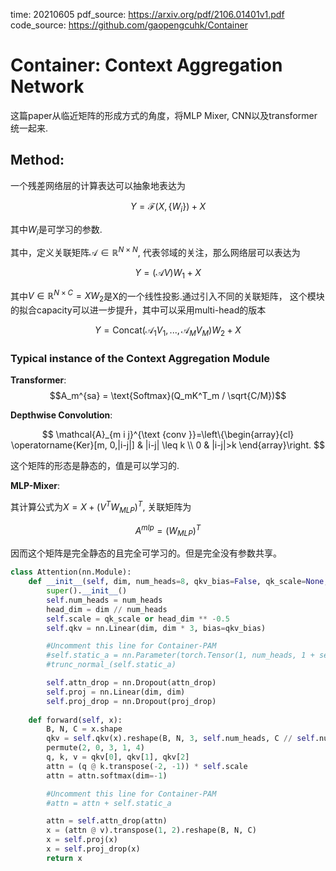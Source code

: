 time: 20210605
pdf_source: https://arxiv.org/pdf/2106.01401v1.pdf
code_source: https://github.com/gaopengcuhk/Container
# Container: Context Aggregation Network

这篇paper从临近矩阵的形成方式的角度，将MLP Mixer, CNN以及transformer统一起来.

## Method:

一个残差网络层的计算表达可以抽象地表达为

$$Y = \mathcal{F}(X, \{W_i\}) + X$$

其中$W_i$是可学习的参数.

其中，定义关联矩阵$\mathcal{A} \in \mathbb{R}^{N \times N}$, 代表邻域的关注，那么网络层可以表达为

$$Y = (\mathcal{A}V)W_1 + X$$

其中$V\in\mathbb{R}^{N\times C} = XW_2$是X的一个线性投影.通过引入不同的关联矩阵， 这个模块的拟合capacity可以进一步提升，其中可以采用multi-head的版本

$$Y = \text{Concat}(\mathcal{A}_1V_1, ..., \mathcal{A}_MV_M)W_2 + X$$

### Typical instance of the Context Aggregation Module

**Transformer**: 
$$A_m^{sa} = \text{Softmax}(Q_mK^T_m / \sqrt{C/M})$$

**Depthwise Convolution**:

$$
\mathcal{A}_{m i j}^{\text {conv }}=\left\{\begin{array}{cl}
\operatorname{Ker}[m, 0,|i-j|] & |i-j| \leq k \\
0 & |i-j|>k
\end{array}\right.
$$

这个矩阵的形态是静态的，值是可以学习的.

**MLP-Mixer**:

其计算公式为$X=X + (V^TW_{MLP})^T$, 关联矩阵为

$$A^{mlp} = (W_{MLP})^T$$

因而这个矩阵是完全静态的且完全可学习的。但是完全没有参数共享。
```python
class Attention(nn.Module):
    def __init__(self, dim, num_heads=8, qkv_bias=False, qk_scale=None, attn_drop=0., proj_drop=0., seq_l=196):
        super().__init__()
        self.num_heads = num_heads
        head_dim = dim // num_heads
        self.scale = qk_scale or head_dim ** -0.5
        self.qkv = nn.Linear(dim, dim * 3, bias=qkv_bias)

        #Uncomment this line for Container-PAM
        #self.static_a = nn.Parameter(torch.Tensor(1, num_heads, 1 + seq_l , 1 + seq_l))
        #trunc_normal_(self.static_a)

        self.attn_drop = nn.Dropout(attn_drop)
        self.proj = nn.Linear(dim, dim)
        self.proj_drop = nn.Dropout(proj_drop)
    
    def forward(self, x):
        B, N, C = x.shape
        qkv = self.qkv(x).reshape(B, N, 3, self.num_heads, C // self.num_heads).
        permute(2, 0, 3, 1, 4)
        q, k, v = qkv[0], qkv[1], qkv[2]
        attn = (q @ k.transpose(-2, -1)) * self.scale
        attn = attn.softmax(dim=-1)

        #Uncomment this line for Container-PAM
        #attn = attn + self.static_a

        attn = self.attn_drop(attn)
        x = (attn @ v).transpose(1, 2).reshape(B, N, C)
        x = self.proj(x)
        x = self.proj_drop(x)
        return x
```